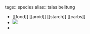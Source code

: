 tags:: species
alias:: talas belitung

- [[food]] [[aroid]] [[starch]] [[carbs]]
- ![](https://jade-gentle-pony-196.mypinata.cloud/ipfs/bafkreigzpgxv4j5v7w3nxayvwnebuj224onjceg3menr5f7v232qj4orza)
-